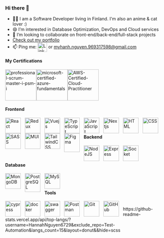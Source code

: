 
### Hi there 👋

- 👨‍💻 I am a Software Developer living in Finland. I'm also an anime & cat lover :)
- 😄 I’m interested in Database Optimization, DevOps and Cloud services
- 👯 I’m looking to collaborate on front-end/back-end/full-stack projects
- <a href="https://portfolio-1aiw.onrender.com/" > Check out my portfolio </a>
- 📫 Ping me: <a href="https://www.linkedin.com/in/hanhnguyen24/"><img align="center" alt="Linkedin" src="https://user-images.githubusercontent.com/40695548/156189387-4a94d172-b291-4e04-8521-59736c14354d.png" width="30px"/></a> or myhanh.nguyen.969317598@gmail.com

#### My Certifications

<img  alt="professional-scrum-master-i-psm-i" src="https://user-images.githubusercontent.com/40695548/152005920-811b9b68-c2ed-4371-b6ac-c0083f26f749.png" width="100px"/><img alt="microsoft-certified-azure-fundamentals" src="https://user-images.githubusercontent.com/40695548/152005929-ae2b1aa2-22cc-4a05-afb0-8688d62d7f81.png" width="100px"/><img alt="AWS-Certified-Cloud-Practitioner" src="https://user-images.githubusercontent.com/40695548/156188753-442a1f51-3e9c-410a-83e7-79ed736efc2e.png" width="100px"/>

#### Frontend

<img align="left" alt="React" width="50px" style="padding-right:10px;" src="https://cdn.jsdelivr.net/gh/devicons/devicon/icons/react/react-original.svg" />
<img align="left" alt="Redux" width="50px" style="padding-right:10px;" src="https://cdn.jsdelivr.net/gh/devicons/devicon/icons/redux/redux-original.svg" />
<img align="left" alt="Vuejs" width="50px" style="padding-right:10px;" src="https://cdn.jsdelivr.net/gh/devicons/devicon/icons/vuejs/vuejs-original.svg" />
<img align="left" alt="TypeScript" width="50px" style="padding-right:10px;" src="https://cdn.jsdelivr.net/gh/devicons/devicon/icons/typescript/typescript-plain.svg" />
<img align="left" alt="JavaScript" width="50px" style="padding-right:10px;" src="https://cdn.jsdelivr.net/gh/devicons/devicon/icons/javascript/javascript-plain.svg" />
<img align="left" alt="Nextjs" width="50px" style="padding-right:10px;" src="https://cdn.jsdelivr.net/gh/devicons/devicon/icons/nextjs/nextjs-original.svg" />
<img align="left" alt="HTML" width="50px" style="padding-right:10px;" src="https://cdn.jsdelivr.net/gh/devicons/devicon/icons/html5/html5-plain.svg" />
<img align="left" alt="CSS" width="50px" style="padding-right:10px;" src="https://cdn.jsdelivr.net/gh/devicons/devicon/icons/css3/css3-plain.svg" />
<img align="left" alt="SASS" width="50px" style="padding-right:10px;" src="https://cdn.jsdelivr.net/gh/devicons/devicon/icons/sass/sass-original.svg" />
<img align="left" alt="MUI" width="50px" style="padding-right:10px;" src="https://cdn.jsdelivr.net/gh/devicons/devicon/icons/materialui/materialui-original.svg" />
<img align="left" alt="TailwindCSS" width="50px" style="padding-right:10px;" src="https://cdn.jsdelivr.net/gh/devicons/devicon/icons/tailwindcss/tailwindcss-original.svg" />
<img align="left" alt="Figma" width="50px" style="padding-right:10px;" src="https://cdn.jsdelivr.net/gh/devicons/devicon/icons/figma/figma-original.svg" height="60" width="60" /><br />

<br/>

#### Backend

<img align="left" alt="NodeJS" width="50px" style="padding-right:10px;" src="https://cdn.jsdelivr.net/gh/devicons/devicon/icons/nodejs/nodejs-original-wordmark.svg" />
<img align="left" alt="Express" width="50px" style="padding-right:10px;" src="https://cdn.jsdelivr.net/gh/devicons/devicon/icons/express/express-original.svg" />
<img align="left" alt="Socket" width="50px" style="padding-right:10px;" src="https://cdn.jsdelivr.net/gh/devicons/devicon/icons/socketio/socketio-original-wordmark.svg" /><br />



<br/>

#### Database

<img align="left" alt="MongoDB" width="50px" style="padding-right:10px;"  src="https://cdn.jsdelivr.net/gh/devicons/devicon/icons/mongodb/mongodb-plain-wordmark.svg"  />
<img align="left" alt="PostgreSQL" width="50px" style="padding-right:10px;" src="https://cdn.jsdelivr.net/gh/devicons/devicon/icons/postgresql/postgresql-plain-wordmark.svg" width="60" height="60" />
<img align="left" alt="MySQL" width="50px" style="padding-right:10px;" src="https://cdn.jsdelivr.net/gh/devicons/devicon/icons/mysql/mysql-original-wordmark.svg" /><br />

<br/>

#### Tools

<img align="left" alt="cypress" width="50px" style="padding-right:10px;" src="https://media.slid.es/avatars/1098231/Cypress_Logomark_Color_Dark_BG.jpg" />
<img  align="left" alt="docker" width="50px" style="padding-right:10px;" src="https://www.docker.com/wp-content/uploads/2022/03/vertical-logo-monochromatic.png"/>
<img  align="left" alt="swagger" width="50px" style="padding-right:10px;" src="https://static-00.iconduck.com/assets.00/swagger-icon-512x512-halz44im.png" />
<img align="left" alt="Postman" width="50px" style="padding-right:10px;" src="https://user-images.githubusercontent.com/67447840/220038329-e5213d83-ec34-4a82-9647-1b70ff8f2bfe.png" />
<img align="left" alt="Git" width="50px" style="padding-right:10px;" src="https://cdn.jsdelivr.net/gh/devicons/devicon/icons/git/git-original.svg" />
<img align="left" alt="GitHub" width="50px" style="padding-right:10px;" src="https://user-images.githubusercontent.com/67447840/220037637-cff5669e-da0e-45de-98f1-cdf5b67fff26.png" /> 

<br/>
https://github-readme-stats.vercel.app/api/top-langs/?username=HannahNguyen6729&exclude_repo=Test-Automation&langs_count=15&layout=donut&&hide=scss
